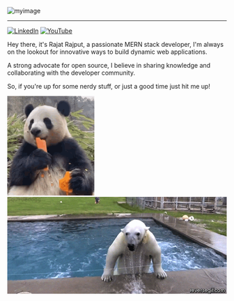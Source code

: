 ![myimage](https://mlsc-amity.tech/images/black.png)

---

[![LinkedIn](https://img.shields.io/badge/LinkedIn-%230077B5.svg?logo=linkedin&logoColor=white)](https://linkedin.com/in/rajatrajput2004) [![YouTube](https://img.shields.io/badge/Instagram-%23833AB4.svg?logo=Instagram&logoColor=white)](https://instagram.com/rajatrajput.dev)

Hey there, it's Rajat Rajput, a passionate MERN stack developer, I'm always on the lookout for innovative ways to build dynamic web applications.

A strong advocate for open source, I believe in sharing knowledge and collaborating with the developer community.

So, if you're up for some nerdy stuff, or just a good time just hit me up!

<img src="./images/panda.gif" width="200"> <img src="./images/polarbear.gif" width="520">